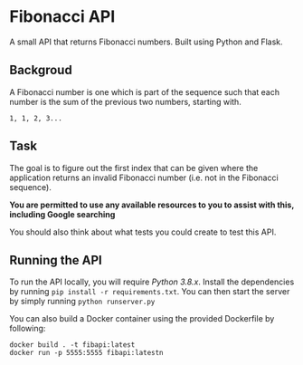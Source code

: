 # Fibonacci API

A small API that returns Fibonacci numbers. Built using Python and Flask.

## Backgroud

A Fibonacci number is one which is part of the sequence such that each number is the sum of the previous two numbers, starting with.

    1, 1, 2, 3...

## Task

The goal is to figure out the first index that can be given where the application returns an invalid Fibonacci number (i.e. not in the Fibonacci sequence).

**You are permitted to use any available resources to you to assist with this, including Google searching**

You should also think about what tests you could create to test this API.

## Running the API

To run the API locally, you will require *Python 3.8.x*. Install the dependencies by running `pip install -r requirements.txt`. You can then start the server by simply running `python runserver.py`

You can also build a Docker container using the provided Dockerfile by following:

    docker build . -t fibapi:latest
    docker run -p 5555:5555 fibapi:latestn